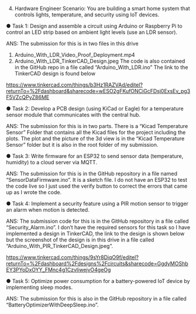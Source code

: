 4. Hardware Engineer
Scenario: You are building a smart home system that
controls lights, temperature, and security using IoT
devices.

● Task 1: Design and assemble a circuit using Arduino
 or Raspberry Pi to control an LED strip based on ambient light levels (use an LDR sensor).

ANS: The submission for this is in two files in this drive
1. Arduino_With_LDR_Video_Proof_Deployment.mp4
2. Arduino_With_LDR_TinkerCAD_Design.jpeg
The code is also contained in the GitHub repo in a file called “Arduino_With_LDR.ino” The link to the TinkerCAD design is found below

​​https://www.tinkercad.com/things/b3Hz1RAZVAd/editel?returnTo=%2Fdashboard&sharecode=wESO2gFKufONCiGcFDsj0ExsEv_pg3F5VZcQPyZ86ME

● Task 2: Develop a PCB design (using KiCad or Eagle) for a temperature sensor module that communicates with the central hub.

ANS: The submission for this is in two parts. There is a “Kicad Temperature Sensor” Folder that contains all the Kicad files for the project including the plots.
The plot and the picture of the 3d view is in the “Kicad Temperature Sensor” folder but it is also in the root folder of my submission.

● Task 3: Write firmware for an ESP32 to send sensor data (temperature, humidity) to a cloud server via MQTT.

ANS: The submission for this is in the GitHub repository in a file named “SensorDataFirmware.ino”. It is a sketch file. I do not have an ESP32 to test the code live so I just used the verify button to correct the errors that came up as I wrote the code.

● Task 4: Implement a security feature using a PIR motion sensor to trigger an alarm when motion is detected.

ANS: The submission code for this is in the GitHub repository in a file called “Security_Alarm.ino”. I don’t have the required sensors for this task so I have implemented a design in TinkerCAD, the link to the design is shown below but the screenshot of 
the design is in this drive in a file called “Arduino_With_PIR_TinkerCAD_Design.jpeg”.

https://www.tinkercad.com/things/9sYr8DiqO9f/editel?returnTo=%2Fdashboard%2Fdesigns%2Fcircuits&sharecode=GgdyMOShbEY3PYoDxOYY_FMnc4g1CzvIiwejvO4geOg

● Task 5: Optimize power consumption for a battery-powered IoT device by implementing sleep modes.

ANS: The submission for this is also in the GitHub repository in a file called “BatteryOptimizerWithDeepSleep.ino”. 


